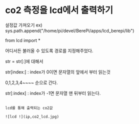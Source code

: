 # co2 측정을 lcd에서 출력하기

설정값 가져오기
ex)
sys.path.append("/home/pi/devel/BerePi/apps/lcd_berepi/lib")

from lcd import *

어디서든 불러올 수 있도록 경로를 지정해주었다.

str = str[:]에 대해서

str[index:] : index가 0이면 문자열의 앞에서 부터 읽는것

0,1,2,3,4~~~~ 순으로 간다.

str[:index] : index가 -1면 문자열 맨 뒤부터 읽는다.

~~~~,-4,-3,-2,-1 순으로 역행한다.

lcd를 통해 출력되는 co2값

![lcd !](ip,co2_lcd.jpg)

